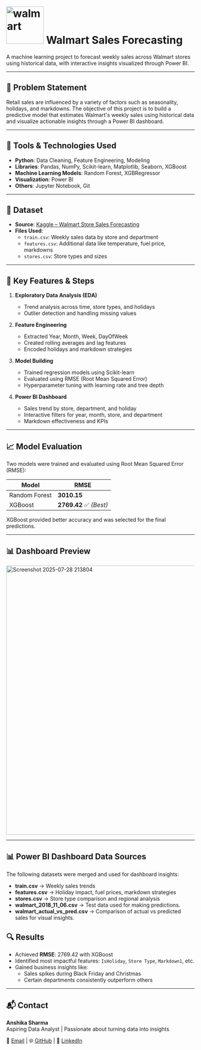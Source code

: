 # <img width="100" height="100" alt="walmart" src="https://github.com/user-attachments/assets/ce737970-ad88-403d-ab11-b069fc719c04" /> Walmart Sales Forecasting

A machine learning project to forecast weekly sales across Walmart stores using historical data, with interactive insights visualized through Power BI.

---

## 📌 Problem Statement

Retail sales are influenced by a variety of factors such as seasonality, holidays, and markdowns. The objective of this project is to build a predictive model that estimates Walmart's weekly sales using historical data and visualize actionable insights through a Power BI dashboard.

---

## 🧰 Tools & Technologies Used

- **Python**: Data Cleaning, Feature Engineering, Modeling
- **Libraries**: Pandas, NumPy, Scikit-learn, Matplotlib, Seaborn, XGBoost
- **Machine Learning Models**: Random Forest, XGBRegressor
- **Visualization**: Power BI
- **Others**: Jupyter Notebook, Git

---

## 📂 Dataset

- **Source**: [Kaggle – Walmart Store Sales Forecasting](https://www.kaggle.com/competitions/walmart-recruiting-store-sales-forecasting/data)
- **Files Used**:
  - `train.csv`: Weekly sales data by store and department
  - `features.csv`: Additional data like temperature, fuel price, markdowns
  - `stores.csv`: Store types and sizes


---

## 🧪 Key Features & Steps

1. **Exploratory Data Analysis (EDA)**  
   - Trend analysis across time, store types, and holidays  
   - Outlier detection and handling missing values

2. **Feature Engineering**  
   - Extracted Year, Month, Week, DayOfWeek  
   - Created rolling averages and lag features  
   - Encoded holidays and markdown strategies

3. **Model Building**  
   - Trained regression models using Scikit-learn  
   - Evaluated using RMSE (Root Mean Squared Error)  
   - Hyperparameter tuning with learning rate and tree depth

4. **Power BI Dashboard**  
   - Sales trend by store, department, and holiday  
   - Interactive filters for year, month, store, and department  
   - Markdown effectiveness and KPIs

---
## 📈 Model Evaluation

Two models were trained and evaluated using Root Mean Squared Error (RMSE):

| Model           | RMSE     |
|----------------|----------|
| Random Forest  | **3010.15** |
| XGBoost        | **2769.42** ✅ *(Best)*

XGBoost provided better accuracy and was selected for the final predictions.

---

## 📊 Dashboard Preview

<img width="1280" height="718" alt="Screenshot 2025-07-28 213804" src="https://github.com/user-attachments/assets/eb841993-6a8a-4ff5-8da6-b3dfcae89dad" />

--- 

## 📊 Power BI Dashboard Data Sources

The following datasets were merged and used for dashboard insights:
- **train.csv** → Weekly sales trends
- **features.csv** → Holiday impact, fuel prices, markdown strategies
- **stores.csv** → Store type comparison and regional analysis
- **walmart_2018_11_06.csv** → Test data used for making predictions.
- **walmart_actual_vs_pred.csv** → Comparison of actual vs predicted sales for visual insights.


## 🔍 Results

- Achieved **RMSE**: 2769.42 with XGBoost
- Identified most impactful features: `IsHoliday`, `Store Type`, `Markdown1`, etc.
- Gained business insights like:
  - Sales spikes during Black Friday and Christmas
  - Certain departments consistently outperform others

---
## 📬 Contact

**Anshika Sharma**  
Aspiring Data Analyst | Passionate about turning data into insights

📧 [Email](mailto:anshikasharma9104@gmail.com) | 🌐 [GitHub](https://github.com/anshika092004) | 💼 [LinkedIn](https://www.linkedin.com/in/anshika-sharma-20376125a/)





